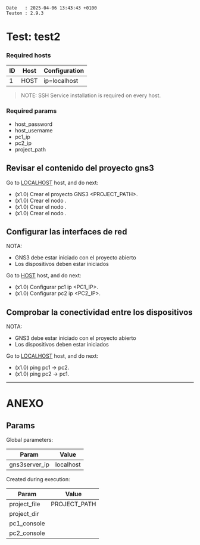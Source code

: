 ```
Date   : 2025-04-06 13:43:43 +0100
Teuton : 2.9.3
```

# Test: test2

### Required hosts

| ID  | Host | Configuration |
| --- | ---- | ------------- |
| 1 | HOST | ip=localhost |

> NOTE: SSH Service installation is required on every host.

### Required params
* host_password
* host_username
* pc1_ip
* pc2_ip
* project_path

## Revisar el contenido del proyecto gns3

Go to [LOCALHOST](#required-hosts) host, and do next:
* (x1.0) Crear el proyecto GNS3 <PROJECT_PATH>.
* (x1.0) Crear el nodo <PC1>.
* (x1.0) Crear el nodo <PC2>.
* (x1.0) Crear el nodo <Switch1>.

## Configurar las interfaces de red
NOTA:
- GNS3 debe estar iniciado con el proyecto abierto
- Los dispositivos deben estar iniciados

Go to [HOST](#required-hosts) host, and do next:
* (x1.0) Configurar pc1 ip <PC1_IP>.
* (x1.0) Configurar pc2 ip <PC2_IP>.

## Comprobar la conectividad entre los dispositivos
NOTA:
- GNS3 debe estar iniciado con el proyecto abierto
- Los dispositivos deben estar iniciados

Go to [LOCALHOST](#required-hosts) host, and do next:
* (x1.0) ping pc1 -> pc2.
* (x1.0) ping pc2 -> pc1.

---
# ANEXO

## Params

Global parameters:

| Param | Value |
| ----- | ----- |
|gns3server_ip|localhost|

Created during execution:

| Param | Value |
| ----- | ----- |
|project_file|PROJECT_PATH|
|project_dir||
|pc1_console||
|pc2_console||
